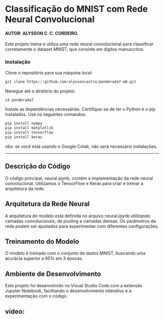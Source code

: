 # Classificação do MNIST com Rede Neural Convolucional

#### AUTOR: ALYSSON C. C. CORDEIRO.

Este projeto treina e utiliza uma rede neural convolucional para classificar corretamente o dataset MNIST, que consiste em dígitos manuscritos.

### Instalação

Clone o repositório para sua máquina local:

```python
git clone https://github.com/alyssoncastro/ponderada7-m8.git
```

Navegue até o diretório do projeto:

```python 
cd ponderada7
```

Instale as dependências necessárias. Certifique-se de ter o Python e o pip instalados. Use os seguintes comandos:

```python
pip install numpy
pip install matplotlib
pip install tensorflow
pip install keras
```

obs: se você está usando o Google Colab, não será necessário instalações.

---

## Descrição do Código

O código principal, neural.ipynb, contém a implementação da rede neural convolucional. Utilizamos o TensorFlow e Keras para criar e treinar a arquitetura da rede.

## Arquitetura da Rede Neural

A arquitetura do modelo está definida no arquivo neural.ipynb utilizando camadas convolucionais, de pooling e camadas densas.
Os parâmetros da rede podem ser ajustados para experimentar com diferentes configurações.

## Treinamento do Modelo

O modelo é treinado com o conjunto de dados MNIST, buscando uma acurácia superior a 95% em 3 épocas.

## Ambiente de Desenvolvimento

Este projeto foi desenvolvido no Visual Studio Code com a extensão Jupyter Notebook, facilitando o desenvolvimento interativo e a experimentação com o código.

## vídeo:
